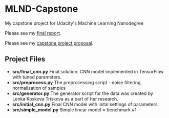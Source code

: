 # MLND-Capstone

My capstone project for Udacity's Machine Learning Nanodegree

Please see my [final report](report.pdf).

Please see my [capstone project proposal](proposal.pdf).

## Project Files
* **src/final_cnn.py**  Final solution. CNN model implemented in TensorFlow with tuned parameters.
* **src/preprocess.py** The preprocessing script - noise filtering, normalization of samples
* **src/generator.py**  The generator script for the data was created by Lenka Koskova Triskova as a part of her research. 
* **src/initial_cnn.py**  Final CNN model with inital settings of parameters. 
* **src/simple_model.py**  Simple linear model = benchmark #1


